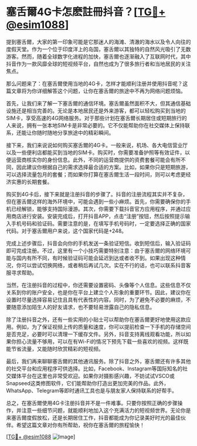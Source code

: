# 塞舌爾4G卡怎麽註冊抖音？[[TG💪+ @esim1088](https://t.me/s/esim1088)]

提到塞舌爾，大家的第一印象可能是它那迷人的海滩、清澈的海水以及令人向往的度假天堂。作为一个位于印度洋上的岛国，塞舌爾以其独特的自然风光吸引了无数游客。然而，随着全球数字化进程的加快，塞舌爾也逐渐融入了互联网时代，其中抖音作为一款风靡全球的短视频平台，自然也成为了很多旅行者和当地居民的关注焦点。

那么问题来了：在塞舌爾使用当地的4G卡，怎样才能顺利注册并使用抖音呢？这篇文章将为你详细解答这个问题，让你在塞舌爾的旅途中不再为网络问题烦恼。

首先，让我们来了解一下塞舌爾的通信环境。塞舌爾虽然面积不大，但其通信基础设施还是相当完善的。无论是本地居民还是外来游客，都可以轻松购买到当地的SIM卡，享受高速的4G网络服务。对于那些计划在塞舌爾长期居住或短期旅行的人来说，拥有一张本地SIM卡是非常必要的。它不仅能帮助你在社交媒体上保持联系，还能让你随时随地分享旅途中的精彩瞬间。

接下来，我们来说说如何购买塞舌爾的4G卡。一般来说，机场、各大电信营业厅以及一些便利店都能买到当地的SIM卡。购买时，你需要准备护照等有效证件，以便运营商核实你的身份信息。此外，不同的运营商提供的资费套餐可能会有所不同，因此建议你根据自己的需求选择最合适的方案。比如，如果你只是短期旅游，可以选择流量包月的套餐；而如果你打算在塞舌爾生活一段时间，则可以考虑更经济实惠的长期套餐。

购买到4G卡后，接下来就是注册抖音的步骤了。抖音的注册流程其实并不复杂，但在塞舌爾这样的海外环境中，可能会遇到一些小麻烦。首先，你需要确保你的手机已经解锁，能够支持国际漫游。其次，你需要下载抖音官方应用程序，并通过应用商店进行安装。安装完成后，打开抖音APP，点击“注册”按钮，然后按照提示输入手机号码和验证码。需要注意的是，在填写手机号码时，一定要选择正确的国家代码。对于塞舌爾用户来说，这个国家代码是+248。

完成上述步骤后，抖音会向你的手机发送一条验证短信。收到短信后，输入验证码即可完成注册。不过，这里有一个小技巧需要特别注意：由于塞舌爾的网络环境可能与国内有所不同，有时候验证码可能会延迟到达或者收不到。如果出现这种情况，你可以尝试切换网络，或者稍后再试几次。实在不行的话，也可以联系抖音客服寻求帮助。

当然，在注册抖音的过程中，你还需要设置密码、头像等个人信息。这些信息不仅关系到你的账户安全，也是你在平台上建立个人形象的重要环节。因此，建议你在设置时尽量选择容易记住且具有代表性的内容。同时，为了避免不必要的麻烦，不要随意添加陌生人的好友请求，也不要轻易泄露自己的隐私信息。

除了注册抖音之外，还有一些实用的小贴士可以帮助你在塞舌爾更好地使用这款应用。例如，为了保证视频上传的质量和速度，你可以提前检查一下手机的存储空间是否充足，必要时可以清理一下缓存文件。另外，抖音支持离线观看功能，所以如果你担心流量不够用，可以在有Wi-Fi的情况下预先下载一些喜欢的视频。这样既能节省流量，又能随时欣赏精彩的短视频。

最后，我们再来聊聊塞舌爾的其他通讯服务。除了抖音之外，塞舌爾还有许多其他的社交平台和应用程序可供选择。比如，Facebook、Instagram等国际知名的社交媒体平台在这里也非常受欢迎。如果你对摄影感兴趣，不妨试试VSCO或Snapseed这类修图软件，它们能帮助你打造出更加完美的作品。此外，WhatsApp、Telegram等即时通讯工具也是与朋友家人保持联系的好帮手。

总之，在塞舌爾使用4G卡注册抖音并不是一件难事。只要你按照正确的步骤操作，并注意一些细节问题，就能顺利地加入这个充满活力的短视频世界。无论你是来塞舌爾度假放松，还是长期居住工作，抖音都能成为你记录美好时光的最佳伙伴。希望这篇文章对你有所帮助，祝你在塞舌爾的旅程愉快！

[[TG💪+ @esim1088](https://t.me/s/esim1088) ![Image](https://i.postimg.cc/4NQfJmqS/Snipaste-2025-05-13-00-14-12.png)]